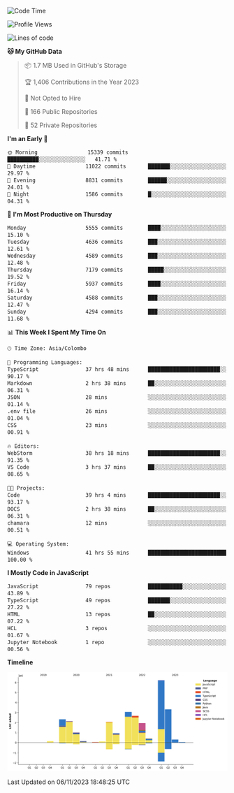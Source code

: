 
<!--START_SECTION:waka-->
![Code Time](http://img.shields.io/badge/Code%20Time-1%2C357%20hrs%2024%20mins-blue)

![Profile Views](http://img.shields.io/badge/Profile%20Views-7-blue)

![Lines of code](https://img.shields.io/badge/From%20Hello%20World%20I%27ve%20Written-26.9%20million%20lines%20of%20code-blue)

**🐱 My GitHub Data** 

> 📦 1.7 MB Used in GitHub's Storage 
 > 
> 🏆 1,406 Contributions in the Year 2023
 > 
> 🚫 Not Opted to Hire
 > 
> 📜 166 Public Repositories 
 > 
> 🔑 52 Private Repositories 
 > 
**I'm an Early 🐤** 

```text
🌞 Morning                15339 commits       ██████████░░░░░░░░░░░░░░░   41.71 % 
🌆 Daytime                11022 commits       ███████░░░░░░░░░░░░░░░░░░   29.97 % 
🌃 Evening                8831 commits        ██████░░░░░░░░░░░░░░░░░░░   24.01 % 
🌙 Night                  1586 commits        █░░░░░░░░░░░░░░░░░░░░░░░░   04.31 % 
```
📅 **I'm Most Productive on Thursday** 

```text
Monday                   5555 commits        ████░░░░░░░░░░░░░░░░░░░░░   15.10 % 
Tuesday                  4636 commits        ███░░░░░░░░░░░░░░░░░░░░░░   12.61 % 
Wednesday                4589 commits        ███░░░░░░░░░░░░░░░░░░░░░░   12.48 % 
Thursday                 7179 commits        █████░░░░░░░░░░░░░░░░░░░░   19.52 % 
Friday                   5937 commits        ████░░░░░░░░░░░░░░░░░░░░░   16.14 % 
Saturday                 4588 commits        ███░░░░░░░░░░░░░░░░░░░░░░   12.47 % 
Sunday                   4294 commits        ███░░░░░░░░░░░░░░░░░░░░░░   11.68 % 
```


📊 **This Week I Spent My Time On** 

```text
🕑︎ Time Zone: Asia/Colombo

💬 Programming Languages: 
TypeScript               37 hrs 48 mins      ███████████████████████░░   90.17 % 
Markdown                 2 hrs 38 mins       ██░░░░░░░░░░░░░░░░░░░░░░░   06.31 % 
JSON                     28 mins             ░░░░░░░░░░░░░░░░░░░░░░░░░   01.14 % 
.env file                26 mins             ░░░░░░░░░░░░░░░░░░░░░░░░░   01.04 % 
CSS                      23 mins             ░░░░░░░░░░░░░░░░░░░░░░░░░   00.91 % 

🔥 Editors: 
WebStorm                 38 hrs 18 mins      ███████████████████████░░   91.35 % 
VS Code                  3 hrs 37 mins       ██░░░░░░░░░░░░░░░░░░░░░░░   08.65 % 

🐱‍💻 Projects: 
Code                     39 hrs 4 mins       ███████████████████████░░   93.17 % 
DOCS                     2 hrs 38 mins       ██░░░░░░░░░░░░░░░░░░░░░░░   06.31 % 
chamara                  12 mins             ░░░░░░░░░░░░░░░░░░░░░░░░░   00.51 % 

💻 Operating System: 
Windows                  41 hrs 55 mins      █████████████████████████   100.00 % 
```

**I Mostly Code in JavaScript** 

```text
JavaScript               79 repos            ███████████░░░░░░░░░░░░░░   43.89 % 
TypeScript               49 repos            ███████░░░░░░░░░░░░░░░░░░   27.22 % 
HTML                     13 repos            ██░░░░░░░░░░░░░░░░░░░░░░░   07.22 % 
HCL                      3 repos             ░░░░░░░░░░░░░░░░░░░░░░░░░   01.67 % 
Jupyter Notebook         1 repo              ░░░░░░░░░░░░░░░░░░░░░░░░░   00.56 % 
```



**Timeline**

![Lines of Code chart](https://raw.githubusercontent.com/ccweerasinghe1994/ccweerasinghe1994/master/assets/bar_graph.png)


 Last Updated on 06/11/2023 18:48:25 UTC
<!--END_SECTION:waka-->
